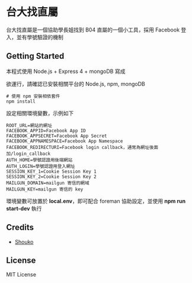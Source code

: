 台大找直屬
====================
台大找直屬是一個協助學長姐找到 B04 直屬的一個小工具，採用 Facebook 登入，並有學號驗證的機制

## Getting Started

本程式使用 Node.js + Express 4 + mongoDB 寫成

欲運行，請確認已安裝相關平台的 Node.js, npm, mongoDB

    # 使用 npm 安裝相依套件
    npm install

設定相關環境變數，示例如下

    ROOT_URL=網站的網址
    FACEBOOK_APPID=Facebook App ID
    FACEBOOK_APPSECRET=Facebook App Secret
    FACEBOOK_APPNAMESPACE=Facebook App Namespace
    FACEBOOK_REDIRECTURI=Facebook login callback，通常為網址後面加/login_callback
    AUTH_HOME=學號認證用後端網站
    AUTH_LOGIN=學號認證用登入網址
    SESSION_KEY_1=Cookie Session Key 1
    SESSION_KEY_2=Cookie Session Key 2
    MAILGUN_DOMAIN=mailgun 寄信的網域
    MAILGUN_KEY=mailgun 寄信的 key

環境變數可放置於 **local.env**，即可配合 foreman 協助設定，並使用 **npm run start-dev** 執行

## Credits
 - [Shouko](https://github.com/shouko)

## License
 MIT License
